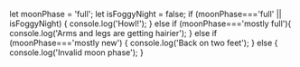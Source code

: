 let moonPhase = 'full';
let isFoggyNight = false;
if (moonPhase==='full' || isFoggyNight) {
  console.log('Howl!');
} else if (moonPhase==='mostly full'){
  console.log('Arms and legs are getting hairier');
} else if (moonPhase==='mostly new') {
  console.log('Back on two feet');
} else {
  console.log('Invalid moon phase');
}